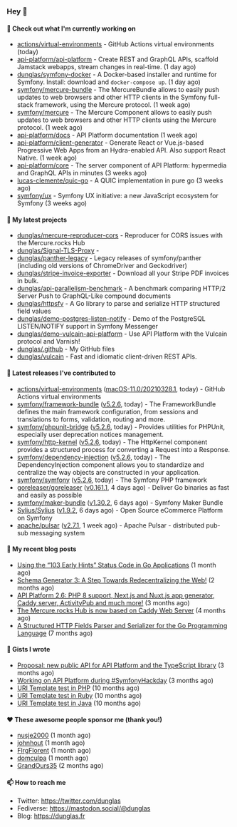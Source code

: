 ### Hey 👋

#### 👷 Check out what I'm currently working on

- [actions/virtual-environments](https://github.com/actions/virtual-environments) - GitHub Actions virtual environments (today)
- [api-platform/api-platform](https://github.com/api-platform/api-platform) - Create REST and GraphQL APIs, scaffold Jamstack webapps, stream changes in real-time. (1 day ago)
- [dunglas/symfony-docker](https://github.com/dunglas/symfony-docker) - A Docker-based installer and runtime for Symfony. Install: download and `docker-compose up`. (1 day ago)
- [symfony/mercure-bundle](https://github.com/symfony/mercure-bundle) - The MercureBundle allows to easily push updates to web browsers and other HTTP clients in the Symfony full-stack framework, using the Mercure protocol. (1 week ago)
- [symfony/mercure](https://github.com/symfony/mercure) - The Mercure Component allows to easily push updates to web browsers and other HTTP clients using the Mercure protocol. (1 week ago)
- [api-platform/docs](https://github.com/api-platform/docs) - API Platform documentation (1 week ago)
- [api-platform/client-generator](https://github.com/api-platform/client-generator) - Generate React or Vue.js-based Progressive Web Apps from an Hydra-enabled API. Also support React Native. (1 week ago)
- [api-platform/core](https://github.com/api-platform/core) - The server component of API Platform: hypermedia and GraphQL APIs in minutes (3 weeks ago)
- [lucas-clemente/quic-go](https://github.com/lucas-clemente/quic-go) - A QUIC implementation in pure go (3 weeks ago)
- [symfony/ux](https://github.com/symfony/ux) - Symfony UX initiative: a new JavaScript ecosystem for Symfony (3 weeks ago)

#### 🌱 My latest projects

- [dunglas/mercure-reproducer-cors](https://github.com/dunglas/mercure-reproducer-cors) - Reproducer for CORS issues with the Mercure.rocks Hub
- [dunglas/Signal-TLS-Proxy](https://github.com/dunglas/Signal-TLS-Proxy) - 
- [dunglas/panther-legacy](https://github.com/dunglas/panther-legacy) - Legacy releases of symfony/panther (including old versions of ChromeDriver and Geckodriver)
- [dunglas/stripe-invoice-exporter](https://github.com/dunglas/stripe-invoice-exporter) - Download all your Stripe PDF invoices in bulk.
- [dunglas/api-parallelism-benchmark](https://github.com/dunglas/api-parallelism-benchmark) - A benchmark comparing HTTP/2 Server Push to GraphQL-Like compound documents
- [dunglas/httpsfv](https://github.com/dunglas/httpsfv) - A Go library to parse and serialize HTTP structured field values
- [dunglas/demo-postgres-listen-notify](https://github.com/dunglas/demo-postgres-listen-notify) - Demo of the PostgreSQL LISTEN/NOTIFY support in Symfony Messenger
- [dunglas/demo-vulcain-api-platform](https://github.com/dunglas/demo-vulcain-api-platform) - Use API Platform with the Vulcain protocol and Varnish!
- [dunglas/.github](https://github.com/dunglas/.github) - My GitHub files
- [dunglas/vulcain](https://github.com/dunglas/vulcain) - Fast and idiomatic client-driven REST APIs.

#### 🔭 Latest releases I've contributed to

- [actions/virtual-environments](https://github.com/actions/virtual-environments) ([macOS-11.0/20210328.1](https://github.com/actions/virtual-environments/releases/tag/macOS-11.0%2F20210328.1), today) - GitHub Actions virtual environments
- [symfony/framework-bundle](https://github.com/symfony/framework-bundle) ([v5.2.6](https://github.com/symfony/framework-bundle/releases/tag/v5.2.6), today) - The FrameworkBundle defines the main framework configuration, from sessions and translations to forms, validation, routing and more.
- [symfony/phpunit-bridge](https://github.com/symfony/phpunit-bridge) ([v5.2.6](https://github.com/symfony/phpunit-bridge/releases/tag/v5.2.6), today) - Provides utilities for PHPUnit, especially user deprecation notices management.
- [symfony/http-kernel](https://github.com/symfony/http-kernel) ([v5.2.6](https://github.com/symfony/http-kernel/releases/tag/v5.2.6), today) - The HttpKernel component provides a structured process for converting a Request into a Response.
- [symfony/dependency-injection](https://github.com/symfony/dependency-injection) ([v5.2.6](https://github.com/symfony/dependency-injection/releases/tag/v5.2.6), today) - The DependencyInjection component allows you to standardize and centralize the way objects are constructed in your application.
- [symfony/symfony](https://github.com/symfony/symfony) ([v5.2.6](https://github.com/symfony/symfony/releases/tag/v5.2.6), today) - The Symfony PHP framework
- [goreleaser/goreleaser](https://github.com/goreleaser/goreleaser) ([v0.161.1](https://github.com/goreleaser/goreleaser/releases/tag/v0.161.1), 4 days ago) - Deliver Go binaries as fast and easily as possible
- [symfony/maker-bundle](https://github.com/symfony/maker-bundle) ([v1.30.2](https://github.com/symfony/maker-bundle/releases/tag/v1.30.2), 6 days ago) - Symfony Maker Bundle
- [Sylius/Sylius](https://github.com/Sylius/Sylius) ([v1.9.2](https://github.com/Sylius/Sylius/releases/tag/v1.9.2), 6 days ago) - Open Source eCommerce Platform on Symfony
- [apache/pulsar](https://github.com/apache/pulsar) ([v2.7.1](https://github.com/apache/pulsar/releases/tag/v2.7.1), 1 week ago) - Apache Pulsar - distributed pub-sub messaging system

#### 📜 My recent blog posts

- [Using the “103 Early Hints” Status Code in Go Applications](http://feedproxy.google.com/~r/dunglas/~3/WDhgVmMJ2T0/) (1 month ago)
- [Schema Generator 3: A Step Towards Redecentralizing the Web!](http://feedproxy.google.com/~r/dunglas/~3/-eYprhFHaXA/) (2 months ago)
- [API Platform 2.6: PHP 8 support, Next.js and Nuxt.js app generator, Caddy server, ActivityPub and much more!](http://feedproxy.google.com/~r/dunglas/~3/X1dkcrZS-qU/) (3 months ago)
- [The Mercure.rocks Hub is now based on Caddy Web Server](http://feedproxy.google.com/~r/dunglas/~3/MjBonxZ_8uQ/) (4 months ago)
- [A Structured HTTP Fields Parser and Serializer for the Go Programming Language](http://feedproxy.google.com/~r/dunglas/~3/ZbYscZI8Qx8/) (7 months ago)

#### 📓 Gists I wrote

- [Proposal: new public API for API Platform and the TypeScript library](https://gist.github.com/4da2026f34bf7f18e1db955ef8a9b417) (3 months ago)
- [Working on API Platform during #SymfonyHackday](https://gist.github.com/3949272d40e6390cdd2850a4f312a02a) (3 months ago)
- [URI Template test in PHP](https://gist.github.com/5b10b586427cf66e78a968f82f80691a) (10 months ago)
- [URI Template test in Ruby](https://gist.github.com/ec793690f66167cb849c02284ecf748d) (10 months ago)
- [URI Template test in Java](https://gist.github.com/788b70312231d24e46d7632c634784f5) (10 months ago)

#### ❤️ These awesome people sponsor me (thank you!)

- [nusje2000](https://github.com/nusje2000) (1 month ago)
- [johnhout](https://github.com/johnhout) (1 month ago)
- [FlrgFlorent](https://github.com/FlrgFlorent) (1 month ago)
- [domculpa](https://github.com/domculpa) (1 month ago)
- [GrandOurs35](https://github.com/GrandOurs35) (2 months ago)

#### 📫 How to reach me

- Twitter: https://twitter.com/dunglas
- Fediverse: https://mastodon.social/@dunglas
- Blog: https://dunglas.fr

